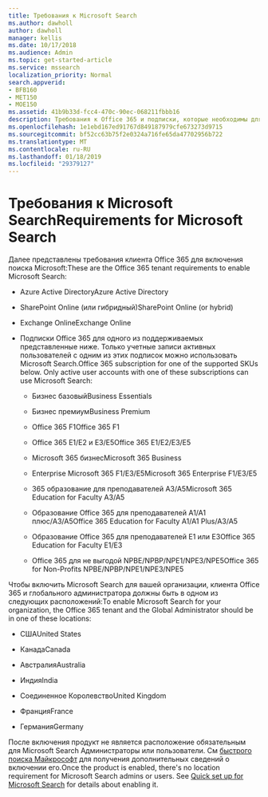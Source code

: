```yaml
---
title: Требования к Microsoft Search
ms.author: dawholl
author: dawholl
manager: kellis
ms.date: 10/17/2018
ms.audience: Admin
ms.topic: get-started-article
ms.service: mssearch
localization_priority: Normal
search.appverid:
- BFB160
- MET150
- MOE150
ms.assetid: 41b9b33d-fcc4-470c-90ec-068211fbbb16
description: Требования к Office 365 и подписки, которые необходимы для включения поиска Microsoft
ms.openlocfilehash: 1e1ebd167ed91767d849187979cfe673273d9715
ms.sourcegitcommit: bf52cc63b75f2e0324a716fe65da47702956b722
ms.translationtype: MT
ms.contentlocale: ru-RU
ms.lasthandoff: 01/18/2019
ms.locfileid: "29379127"
---
```

# <a name="requirements-for-microsoft-search"></a><span data-ttu-id="b4acb-103">Требования к Microsoft Search</span><span class="sxs-lookup"><span data-stu-id="b4acb-103">Requirements for Microsoft Search</span></span>

<span data-ttu-id="b4acb-104">Далее представлены требования клиента Office 365 для включения поиска Microsoft:</span><span class="sxs-lookup"><span data-stu-id="b4acb-104">These are the Office 365 tenant requirements to enable Microsoft Search:</span></span> 
  
- <span data-ttu-id="b4acb-105">Azure Active Directory</span><span class="sxs-lookup"><span data-stu-id="b4acb-105">Azure Active Directory</span></span>
    
- <span data-ttu-id="b4acb-106">SharePoint Online (или гибридный)</span><span class="sxs-lookup"><span data-stu-id="b4acb-106">SharePoint Online (or hybrid)</span></span>
    
- <span data-ttu-id="b4acb-107">Exchange Online</span><span class="sxs-lookup"><span data-stu-id="b4acb-107">Exchange Online</span></span>
    
- <span data-ttu-id="b4acb-p101">Подписки Office 365 для одного из поддерживаемых представленные ниже. Только учетные записи активных пользователей с одним из этих подписок можно использовать Microsoft Search.</span><span class="sxs-lookup"><span data-stu-id="b4acb-p101">Office 365 subscription for one of the supported SKUs below. Only active user accounts with one of these subscriptions can use Microsoft Search:</span></span>
    
  - <span data-ttu-id="b4acb-110">Бизнес базовый</span><span class="sxs-lookup"><span data-stu-id="b4acb-110">Business Essentials</span></span>
    
  - <span data-ttu-id="b4acb-111">Бизнес премиум</span><span class="sxs-lookup"><span data-stu-id="b4acb-111">Business Premium</span></span>
    
  - <span data-ttu-id="b4acb-112">Office 365 F1</span><span class="sxs-lookup"><span data-stu-id="b4acb-112">Office 365 F1</span></span>
    
  - <span data-ttu-id="b4acb-113">Office 365 E1/E2 и E3/E5</span><span class="sxs-lookup"><span data-stu-id="b4acb-113">Office 365 E1/E2/E3/E5</span></span>
    
  - <span data-ttu-id="b4acb-114">Microsoft 365 бизнес</span><span class="sxs-lookup"><span data-stu-id="b4acb-114">Microsoft 365 Business</span></span>
    
  - <span data-ttu-id="b4acb-115">Enterprise Microsoft 365 F1/E3/E5</span><span class="sxs-lookup"><span data-stu-id="b4acb-115">Microsoft 365 Enterprise F1/E3/E5</span></span>
    
  - <span data-ttu-id="b4acb-116">365 образование для преподавателей A3/A5</span><span class="sxs-lookup"><span data-stu-id="b4acb-116">Microsoft 365 Education for Faculty A3/A5</span></span>
    
  - <span data-ttu-id="b4acb-117">Образование Office 365 для преподавателей A1/A1 плюс/A3/A5</span><span class="sxs-lookup"><span data-stu-id="b4acb-117">Office 365 Education for Faculty A1/A1 Plus/A3/A5</span></span>
    
  - <span data-ttu-id="b4acb-118">Образование Office 365 для преподавателей E1 или E3</span><span class="sxs-lookup"><span data-stu-id="b4acb-118">Office 365 Education for Faculty E1/E3</span></span>
    
  - <span data-ttu-id="b4acb-119">Office 365 для не выгодой NPBE/NPBP/NPE1/NPE3/NPE5</span><span class="sxs-lookup"><span data-stu-id="b4acb-119">Office 365 for Non-Profits NPBE/NPBP/NPE1/NPE3/NPE5</span></span>
    
<span data-ttu-id="b4acb-120">Чтобы включить Microsoft Search для вашей организации, клиента Office 365 и глобального администратора должны быть в одном из следующих расположений:</span><span class="sxs-lookup"><span data-stu-id="b4acb-120">To enable Microsoft Search for your organization, the Office 365 tenant and the Global Administrator should be in one of these locations:</span></span>
  
- <span data-ttu-id="b4acb-121">США</span><span class="sxs-lookup"><span data-stu-id="b4acb-121">United States</span></span>
    
- <span data-ttu-id="b4acb-122">Канада</span><span class="sxs-lookup"><span data-stu-id="b4acb-122">Canada</span></span>
    
- <span data-ttu-id="b4acb-123">Австралия</span><span class="sxs-lookup"><span data-stu-id="b4acb-123">Australia</span></span>
    
- <span data-ttu-id="b4acb-124">Индия</span><span class="sxs-lookup"><span data-stu-id="b4acb-124">India</span></span>
    
- <span data-ttu-id="b4acb-125">Соединенное Королевство</span><span class="sxs-lookup"><span data-stu-id="b4acb-125">United Kingdom</span></span>
    
- <span data-ttu-id="b4acb-126">Франция</span><span class="sxs-lookup"><span data-stu-id="b4acb-126">France</span></span>
    
- <span data-ttu-id="b4acb-127">Германия</span><span class="sxs-lookup"><span data-stu-id="b4acb-127">Germany</span></span>
    
<span data-ttu-id="b4acb-p102">После включения продукт не является расположение обязательным для Microsoft Search Администраторы или пользователи. См [быстрого поиска Майкрософт](quick-set-up.md) для получения дополнительных сведений о включении его.</span><span class="sxs-lookup"><span data-stu-id="b4acb-p102">Once the product is enabled, there's no location requirement for Microsoft Search admins or users. See [Quick set up for Microsoft Search](quick-set-up.md) for details about enabling it.</span></span> 

  

